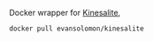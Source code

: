 Docker wrapper for [Kinesalite](https://github.com/mhart/kinesalite),

```
docker pull evansolomon/kinesalite
```
